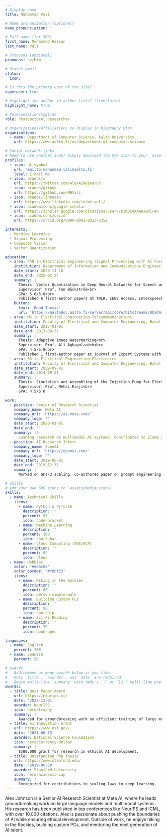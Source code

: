 ```yaml
---
# Display name
title: Mohammad Vali

# Name pronunciation (optional)
name_pronunciation: ''

# Full name (for SEO)
first_name: Mohammad Hassan
last_name: Vali

# Pronouns (optional)
pronouns: he/him

# Status emoji
status:
  icon:

# Is this the primary user of the site?
superuser: true

# Highlight the author in author lists? (true/false)
highlight_name: true

# Role/position/tagline
role: Postdoctoral Researcher

# Organizations/Affiliations to display in Biography blox
organizations:
  - name: Department of Computer Science, Aalto University
    url: https://www.aalto.fi/en/department-of-computer-science

# Social network links
# Need to use another icon? Simply download the SVG icon to your `assets/media/icons/` folder.
profiles:
  - icon: at-symbol
    url: 'mailto:mohammad.vali@aalto.fi'
    label: E-mail Me
  - icon: brands/x
    url: https://twitter.com/AlexAIResearch
  - icon: brands/github
    url: https://github.com/MHVali
  - icon: brands/linkedin
    url: https://www.linkedin.com/in/mh-vali/
  - icon: academicons/google-scholar
    url: https://scholar.google.com/citations?user=Fk3KDc4AAAAJ&hl=en
  - icon: academicons/orcid
    url: https://orcid.org/0000-0001-8023-6352

interests:
  - Machine Learning
  - Signal Processing
  - Computer Vision
  - Vector Quantization

education:
  - area: PhD in Electrical Engineering (Signal Processing with AI Focus)
    institution: Department of Information and Communications Engineering, Aalto University
    date_start: 2020-11-16
    date_end: 2025-02-24
    summary: |
      Thesis: Vector Quantization in Deep Neural Networks for Speech and Image Processing<br>
      Supervisor: Prof. Tom Bäckström<br>
      GPA: 5.0/5.0<br>
      Published 6 first-author papers at TMLR, IEEE Access, Interspeech and ICASSP.
    button:
      text: 'Read Thesis'
      url: 'https://aaltodoc.aalto.fi/server/api/core/bitstreams/9b9d4c27-6d00-4b7c-a72a-373f8bdc336d/content'
  - area: MS in Electrical Engineering-Telecommunications
    institution: Faculty of Electrical and Computer Engineering, Babol Noshirvani Universoty of Technology
    date_start: 2015-01-01
    date_end: 2017-09-31
    summary: |
      Thesis: Adaptive Image Watermarking<br>
      Supervisor: Prof. Ali Aghagolzadeh<br>
      GPA: 4.5/5.0<br>
      Published 1 first-author paper at journal of Expert Systems with Applications.
  - area: BS in Electrical Engineering-Electronics
    institution: Faculty of Electrical and Computer Engineering, Babol Noshirvani Universoty of Technology
    date_start: 2009-09-01
    date_end: 2014-09-31
    summary: |
      Thesis: Simulation and Assembling of the Injection Pump for Electrospinning Machine<br>
      Supervisor: Prof. Mehdi Ezoji<br>
      GPA: 4.5/5.0

work:
  - position: Senior AI Research Scientist
    company_name: Meta AI
    company_url: 'https://ai.meta.com/'
    company_logo: ''
    date_start: 2020-01-01
    date_end: ''
    summary: |2-
      Leading research on multimodal AI systems. Contributed to Llama 2 and other open-source models. 50+ citations in 3 years.
  - position: AI Research Intern
    company_name: OpenAI
    company_url: 'https://openai.com/'
    company_logo: ''
    date_start: 2019-06-01
    date_end: 2019-12-31
    summary: |
      Worked on GPT-3 scaling. Co-authored paper on prompt engineering.

# Skills
# Add your own SVG icons to `assets/media/icons/`
skills:
  - name: Technical Skills
    items:
      - name: Python & PyTorch
        description: ''
        percent: 95
        icon: code-bracket
      - name: Machine Learning
        description: ''
        percent: 100
        icon: chart-bar
      - name: Cloud Computing (AWS/GCP)
        description: ''
        percent: 85
        icon: cloud
  - name: Hobbies
    color: '#eeac02'
    color_border: '#f0bf23'
    items:
      - name: Hiking in the Rockies
        description: ''
        percent: 80
        icon: person-simple-walk
      - name: Building Custom PCs
        description: ''
        percent: 90
        icon: cpu-chip
      - name: Sci-Fi Reading
        description: ''
        percent: 70
        icon: book-open

languages:
  - name: English
    percent: 100
  - name: Spanish
    percent: 50

# Awards.
#   Add/remove as many awards below as you like.
#   Only `title`, `awarder`, and `date` are required.
#   Begin multi-line `summary` with YAML's `|` or `|2-` multi-line prefix and indent 2 spaces below.
awards:
  - title: Best Paper Award
    url: https://neurips.cc/
    date: '2022-12-01'
    awarder: NeurIPS
    icon: hero/trophy
    summary: |
      Awarded for groundbreaking work on efficient training of large models.
  - title: AI Innovation Grant
    url: https://www.nsf.gov/
    date: '2021-06-15'
    awarder: National Science Foundation
    icon: hero/currency-dollar
    summary: |
      $500,000 grant for research in ethical AI development.
  - title: Outstanding PhD Thesis
    url: https://www.stanford.edu/
    date: '2019-06-30'
    awarder: Stanford University
    icon: hero/academic-cap
    summary: |
      Recognized for contributions to scaling laws in deep learning.
---
```


Alex Johnson is a Senior AI Research Scientist at Meta AI, where he leads groundbreaking work on large language models and multimodal systems. His research has been published in top conferences like NeurIPS and ICML, with over 10,000 citations. Alex is passionate about pushing the boundaries of AI while ensuring ethical development. Outside of work, he enjoys hiking in the Rockies, building custom PCs, and mentoring the next generation of AI talent.
